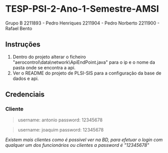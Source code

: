 # TESP-PSI-2-Ano-1-Semestre-AMSI

Grupo B
2211893 - Pedro Henriques
2211904 - Pedro Norberto
2211900 - Rafael Bento

## Instruções 
1. Dentro do projeto alterar o ficheiro "aerocontrol\data\network\ApiEndPoint.java" para o ip e o nome da pasta onde se encontra a api.
2. Ver o README do projeto de PLSI-SIS para a configuração da base de dados e api.


## Credenciais

### Cliente

>username: antonio
password: 12345678

>username: joaquim
password: 12345678

*Existem mais clientes como é possivel ver na BD, para efetuar o login com qualquer um dos funcionários ou clientes a password é "12345678"*
